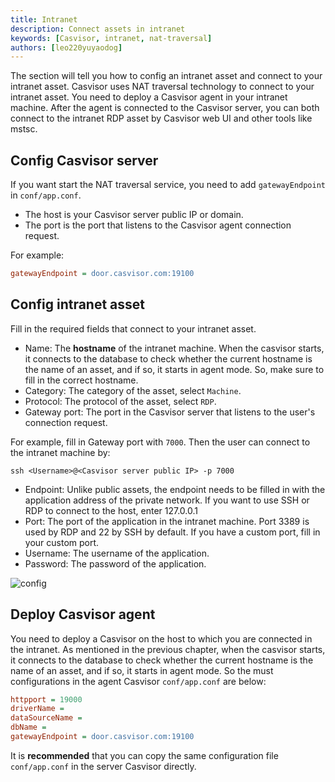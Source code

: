 ```yaml
---
title: Intranet
description: Connect assets in intranet
keywords: [Casvisor, intranet, nat-traversal]
authors: [leo220yuyaodog]
---
```


The section will tell you how to config an intranet asset and connect to your intranet asset. Casvisor uses NAT traversal
technology to connect to your intranet asset. You need to deploy a Casvisor agent in your intranet machine. After the
agent is connected to the Casvisor server, you can both connect to the intranet RDP asset by Casvisor web UI and other tools like mstsc.

## Config Casvisor server

If you want start the NAT traversal service, you need to add `gatewayEndpoint` in `conf/app.conf`.

- The host is your Casvisor server public IP or domain.
- The port is the port that listens to the Casvisor agent connection request.

For example:

```ini
gatewayEndpoint = door.casvisor.com:19100
```

## Config intranet asset

Fill in the required fields that connect to your intranet asset.

- Name: The **hostname** of the intranet machine. When the casvisor starts, it connects to the database to check whether
  the current hostname is the name of an asset, and if so, it starts in agent mode. So, make sure to fill in the correct hostname.
- Category: The category of the asset, select `Machine`.
- Protocol: The protocol of the asset, select `RDP`.
- Gateway port: The port in the Casvisor server that listens to the user's connection request.

For example, fill in Gateway port with `7000`. Then the user can connect to the intranet machine by:

```shell
ssh <Username>@<Casvisor server public IP> -p 7000
```

- Endpoint: Unlike public assets, the endpoint needs to be filled in with the application address of the private network.
  If you want to use SSH or RDP to connect to the host, enter 127.0.0.1
- Port: The port of the application in the intranet machine. Port 3389 is used by RDP and 22 by SSH by default. If you 
  have a custom port, fill in your custom port.
- Username: The username of the application.
- Password: The password of the application.

![config](/img/asset/intranet/asset_intranet_config.png)

## Deploy Casvisor agent

You need to deploy a Casvisor on the host to which you are connected in the intranet. As mentioned in the previous chapter,
when the casvisor starts, it connects to the database to check whether the current hostname is the name of an asset, and
if so, it starts in agent mode. So the must configurations in the agent Casvisor `conf/app.conf` are below:

```ini
httpport = 19000
driverName = 
dataSourceName = 
dbName = 
gatewayEndpoint = door.casvisor.com:19100
```

It is **recommended** that you can copy the same configuration file `conf/app.conf` in the server Casvisor directly.